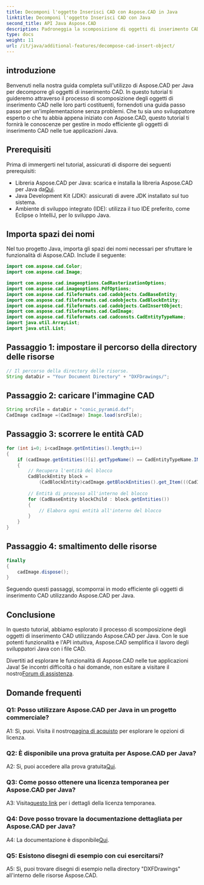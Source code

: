 ```yaml
---
title: Decomponi l'oggetto Inserisci CAD con Aspose.CAD in Java
linktitle: Decomponi l'oggetto Inserisci CAD con Java
second_title: API Java Aspose.CAD
description: Padroneggia la scomposizione di oggetti di inserimento CAD in Java con Aspose.CAD. Segui la nostra guida passo passo per una gestione efficiente. Immergiti nel mondo della manipolazione CAD.
type: docs
weight: 11
url: /it/java/additional-features/decompose-cad-insert-object/
---
```

## introduzione

Benvenuti nella nostra guida completa sull'utilizzo di Aspose.CAD per Java per decomporre gli oggetti di inserimento CAD. In questo tutorial ti guideremo attraverso il processo di scomposizione degli oggetti di inserimento CAD nelle loro parti costituenti, fornendoti una guida passo passo per un'implementazione senza problemi. Che tu sia uno sviluppatore esperto o che tu abbia appena iniziato con Aspose.CAD, questo tutorial ti fornirà le conoscenze per gestire in modo efficiente gli oggetti di inserimento CAD nelle tue applicazioni Java.

## Prerequisiti

Prima di immergerti nel tutorial, assicurati di disporre dei seguenti prerequisiti:

- Libreria Aspose.CAD per Java: scarica e installa la libreria Aspose.CAD per Java da[Qui](https://releases.aspose.com/cad/java/).
- Java Development Kit (JDK): assicurati di avere JDK installato sul tuo sistema.
- Ambiente di sviluppo integrato (IDE): utilizza il tuo IDE preferito, come Eclipse o IntelliJ, per lo sviluppo Java.

## Importa spazi dei nomi

Nel tuo progetto Java, importa gli spazi dei nomi necessari per sfruttare le funzionalità di Aspose.CAD. Include il seguente:

```java
import com.aspose.cad.Color;
import com.aspose.cad.Image;

import com.aspose.cad.imageoptions.CadRasterizationOptions;
import com.aspose.cad.imageoptions.PdfOptions;
import com.aspose.cad.fileformats.cad.cadobjects.CadBaseEntity;
import com.aspose.cad.fileformats.cad.cadobjects.CadBlockEntity;
import com.aspose.cad.fileformats.cad.cadobjects.CadInsertObject;
import com.aspose.cad.fileformats.cad.CadImage;
import com.aspose.cad.fileformats.cad.cadconsts.CadEntityTypeName;
import java.util.ArrayList;
import java.util.List;
```

## Passaggio 1: impostare il percorso della directory delle risorse

```java
// Il percorso della directory delle risorse.
String dataDir = "Your Document Directory" + "DXFDrawings/";
```

## Passaggio 2: caricare l'immagine CAD

```java
String srcFile = dataDir + "conic_pyramid.dxf";
CadImage cadImage =(CadImage) Image.load(srcFile);
```

## Passaggio 3: scorrere le entità CAD

```java
for (int i=0; i<cadImage.getEntities().length;i++)
{
    if (cadImage.getEntities()[i].getTypeName() == CadEntityTypeName.INSERT)
    {
        // Recupera l'entità del blocco
        CadBlockEntity block =
            (CadBlockEntity)cadImage.getBlockEntities().get_Item(((CadInsertObject)cadImage.getEntities()[i]).getName());
            
        // Entità di processo all'interno del blocco
        for (CadBaseEntity blockChild : block.getEntities())
        {
            // Elabora ogni entità all'interno del blocco
        }
    }
}
```

## Passaggio 4: smaltimento delle risorse

```java
finally
{
    cadImage.dispose();
}
```

Seguendo questi passaggi, scomporrai in modo efficiente gli oggetti di inserimento CAD utilizzando Aspose.CAD per Java.

## Conclusione

In questo tutorial, abbiamo esplorato il processo di scomposizione degli oggetti di inserimento CAD utilizzando Aspose.CAD per Java. Con le sue potenti funzionalità e l'API intuitiva, Aspose.CAD semplifica il lavoro degli sviluppatori Java con i file CAD.

 Divertiti ad esplorare le funzionalità di Aspose.CAD nelle tue applicazioni Java! Se incontri difficoltà o hai domande, non esitare a visitare il nostro[Forum di assistenza](https://forum.aspose.com/c/cad/19).

## Domande frequenti

### Q1: Posso utilizzare Aspose.CAD per Java in un progetto commerciale?

 A1: Sì, puoi. Visita il nostro[pagina di acquisto](https://purchase.aspose.com/buy) per esplorare le opzioni di licenza.

### Q2: È disponibile una prova gratuita per Aspose.CAD per Java?

 A2: Sì, puoi accedere alla prova gratuita[Qui](https://releases.aspose.com/).

### Q3: Come posso ottenere una licenza temporanea per Aspose.CAD per Java?

 A3: Visita[questo link](https://purchase.aspose.com/temporary-license/) per i dettagli della licenza temporanea.

### Q4: Dove posso trovare la documentazione dettagliata per Aspose.CAD per Java?

 A4: La documentazione è disponibile[Qui](https://reference.aspose.com/cad/java/).

### Q5: Esistono disegni di esempio con cui esercitarsi?

A5: Sì, puoi trovare disegni di esempio nella directory "DXFDrawings" all'interno delle risorse Aspose.CAD.